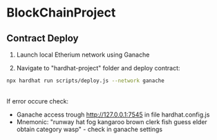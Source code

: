 # BlockChainProject

## Contract Deploy
1. Launch local Etherium network using Ganache

2. Navigate to "hardhat-project" folder and deploy contract:

```bash
npx hardhat run scripts/deploy.js --network ganache

```
<br>
If error occure check:

- Ganache access trough http://127.0.0.1:7545 in file hardhat.config.js
- Mnemonic: "runway hat fog kangaroo brown clerk fish guess elder obtain category wasp" - check in ganache settings